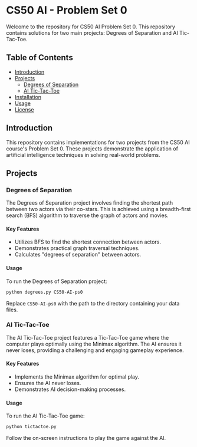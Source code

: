 # CS50 AI - Problem Set 0

Welcome to the repository for CS50 AI Problem Set 0. This repository contains solutions for two main projects: Degrees of Separation and AI Tic-Tac-Toe.

## Table of Contents

- [Introduction](#introduction)
- [Projects](#projects)
  - [Degrees of Separation](#degrees-of-separation)
  - [AI Tic-Tac-Toe](#ai-tic-tac-toe)
- [Installation](#installation)
- [Usage](#usage)
- [License](#license)

## Introduction

This repository contains implementations for two projects from the CS50 AI course's Problem Set 0. These projects demonstrate the application of artificial intelligence techniques in solving real-world problems.

## Projects

### Degrees of Separation

The Degrees of Separation project involves finding the shortest path between two actors via their co-stars. This is achieved using a breadth-first search (BFS) algorithm to traverse the graph of actors and movies.

#### Key Features

- Utilizes BFS to find the shortest connection between actors.
- Demonstrates practical graph traversal techniques.
- Calculates "degrees of separation" between actors.

#### Usage

To run the Degrees of Separation project:

```bash
python degrees.py CS50-AI-ps0
```

Replace `CS50-AI-ps0` with the path to the directory containing your data files.

### AI Tic-Tac-Toe

The AI Tic-Tac-Toe project features a Tic-Tac-Toe game where the computer plays optimally using the Minimax algorithm. The AI ensures it never loses, providing a challenging and engaging gameplay experience.

#### Key Features

- Implements the Minimax algorithm for optimal play.
- Ensures the AI never loses.
- Demonstrates AI decision-making processes.

#### Usage

To run the AI Tic-Tac-Toe game:

```bash
python tictactoe.py
```

Follow the on-screen instructions to play the game against the AI.


